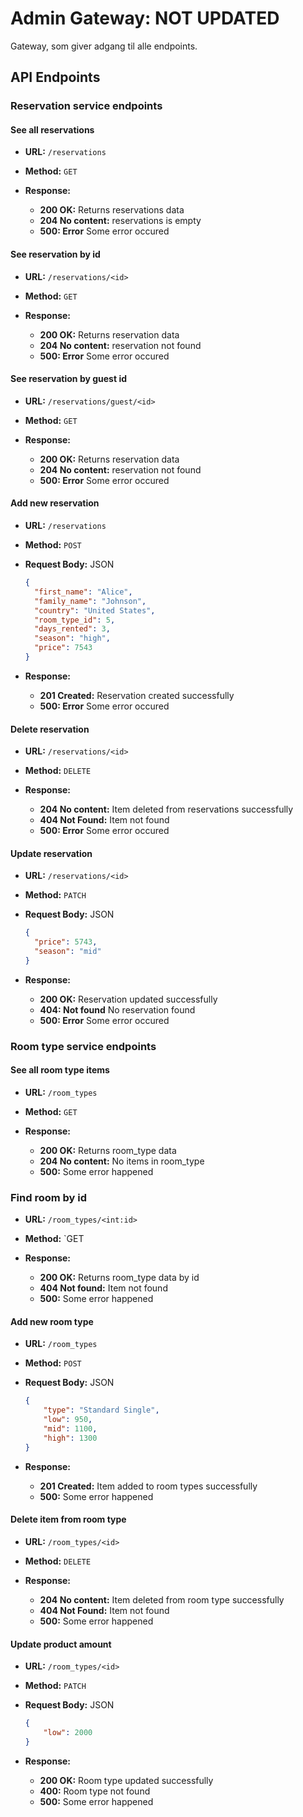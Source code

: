 # Admin Gateway: NOT UPDATED
Gateway, som giver adgang til alle endpoints.

## API Endpoints

### Reservation service endpoints

#### See all reservations

- **URL:** `/reservations`
- **Method:** `GET`

- **Response:**

  - **200 OK:** Returns reservations data
  - **204 No content:** reservations is empty
  - **500: Error** Some error occured

#### See reservation by id

- **URL:** `/reservations/<id>`
- **Method:** `GET`

- **Response:**

  - **200 OK:** Returns reservation data
  - **204 No content:** reservation not found
  - **500: Error** Some error occured

#### See reservation by guest id

- **URL:** `/reservations/guest/<id>`
- **Method:** `GET`

- **Response:**

  - **200 OK:** Returns reservation data
  - **204 No content:** reservation not found
  - **500: Error** Some error occured

#### Add new reservation

- **URL:** `/reservations`
- **Method:** `POST`
- **Request Body:** JSON

  ```json
  {
    "first_name": "Alice",
    "family_name": "Johnson",
    "country": "United States",
    "room_type_id": 5,
    "days_rented": 3,
    "season": "high",
    "price": 7543
  }
  ```

- **Response:**

  - **201 Created:** Reservation created successfully
  - **500: Error** Some error occured

#### Delete reservation

- **URL:** `/reservations/<id>`
- **Method:** `DELETE`

- **Response:**

  - **204 No content:** Item deleted from reservations successfully
  - **404 Not Found:** Item not found
  - **500: Error** Some error occured

#### Update reservation

- **URL:** `/reservations/<id>`
- **Method:** `PATCH`
- **Request Body:** JSON

  ```json
  {
    "price": 5743,
    "season": "mid"
  }
  ```

- **Response:**

  - **200 OK:** Reservation updated successfully
  - **404: Not found** No reservation found
  - **500: Error** Some error occured

### Room type service endpoints

#### See all room type items

- **URL:** `/room_types`
- **Method:** `GET`

- **Response:**

  - **200 OK:** Returns room_type data
  - **204 No content:** No items in room_type
  - **500:** Some error happened

### Find room by id

- **URL:** `/room_types/<int:id>`
- **Method:** `GET

- **Response:**

  - **200 OK:** Returns room_type data by id
  - **404 Not found:** Item not found
  - **500:** Some error happened


#### Add new room type

- **URL:** `/room_types`
- **Method:** `POST`
- **Request Body:** JSON

  ```json
  {
      "type": "Standard Single",
      "low": 950,
      "mid": 1100,
      "high": 1300
  }
  ```

- **Response:**

  - **201 Created:** Item added to room types successfully
  - **500:** Some error happened

#### Delete item from room type

- **URL:** `/room_types/<id>`
- **Method:** `DELETE`

- **Response:**

  - **204 No content:** Item deleted from room type successfully
  - **404 Not Found:** Item not found
  - **500:** Some error happened

#### Update product amount

- **URL:** `/room_types/<id>`
- **Method:** `PATCH`
- **Request Body:** JSON

  ```json
  {
      "low": 2000
  }
  ```

- **Response:**

  - **200 OK:** Room type updated successfully
  - **400:** Room type not found
  - **500:** Some error happened

   